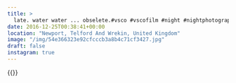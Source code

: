 ```yaml
---
title: >
  late. water water ... obselete.#vsco #vscofilm #night #nightphotography #christmas #christmastree
date: 2016-12-25T00:38:41+00:00
location: "Newport, Telford And Wrekin, United Kingdom"
image: "/img/54e366323e92cfcccb3a8b4c71cf3427.jpg"
draft: false
instagram: true
---
```


{{<photo src="/img/54e366323e92cfcccb3a8b4c71cf3427.jpg">}}
